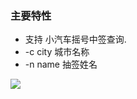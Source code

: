 ### 主要特性

- 支持 小汽车摇号中签查询.
- -c city 城市名称
- -n name 抽签姓名

![](https://github.com/chengkenlee/images/blob/main/lotnumber.png)
